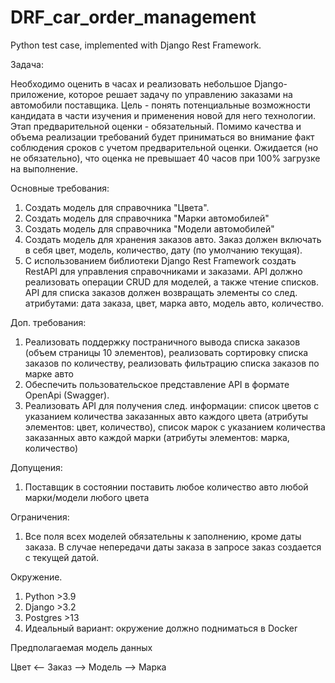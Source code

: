 # DRF_car_order_management
Python test case, implemented with Django Rest Framework.

Задача:

Необходимо оценить в часах и реализовать небольшое Django-приложение, которое решает задачу по управлению заказами на автомобили поставщика. Цель - понять потенциальные возможности кандидата в части изучения и применения новой для него технологии.
Этап предварительной оценки - обязательный. Помимо качества и объема реализации требований будет приниматься во внимание факт соблюдения сроков с учетом предварительной оценки. Ожидается (но не обязательно), что оценка не превышает 40 часов при 100% загрузке на выполнение.

Основные требования:

1. Создать модель для справочника "Цвета".
2. Создать модель для справочника "Марки автомобилей"
3. Создать модель для справочника "Модели автомобилей"
4. Создать модель для хранения заказов авто. Заказ должен включать в себя цвет, модель, количество, дату (по умолчанию текущая).
5. С использованием библиотеки Django Rest Framework создать RestAPI для управления справочниками и заказами. API должно реализовать операции CRUD для моделей, а также чтение списков. 
API для списка заказов должен возвращать элементы со след. атрибутами: дата заказа, цвет, марка авто, модель авто, количество.

Доп. требования:

1. Реализовать поддержку постраничного вывода списка заказов (объем страницы 10 элементов), реализовать сортировку списка заказов по количеству, реализовать фильтрацию списка заказов по марке авто
2. Обеспечить пользовательское представление API в формате OpenApi (Swagger).
3. Реализовать API для получения след. информации: список цветов с указанием количества заказанных авто каждого цвета (атрибуты элементов: цвет, количество), список марок с указанием количества заказанных авто каждой марки (атрибуты элементов: марка, количество)

Допущения:
1. Поставщик в состоянии поставить любое количество авто любой марки/модели любого цвета

Ограничения:
1. Все поля всех моделей обязательны к заполнению, кроме даты заказа. В случае непередачи даты заказа в запросе заказ создается с текущей датой.

Окружение.
1. Python >3.9
2. Django >3.2
3. Postgres >13
4. Идеальный вариант: окружение должно подниматься в Docker

Предполагаемая модель данных

Цвет <-- Заказ --> Модель --> Марка
